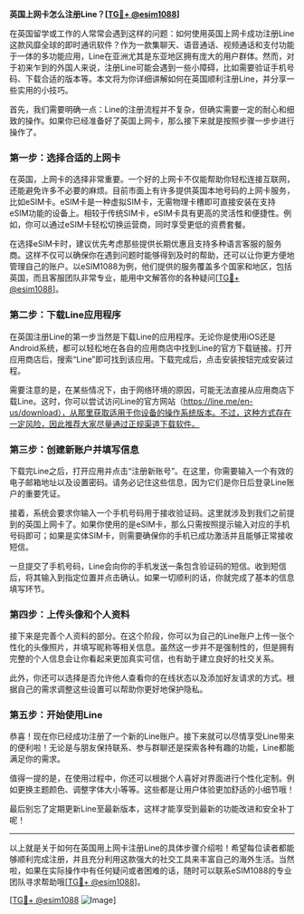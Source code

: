 **英国上网卡怎么注册Line？[[TG💪+ @esim1088](https://t.me/s/esim1088)]**

在英国留学或工作的人常常会遇到这样的问题：如何使用英国上网卡成功注册Line这款风靡全球的即时通讯软件？作为一款集聊天、语音通话、视频通话和支付功能于一体的多功能应用，Line在亚洲尤其是东亚地区拥有庞大的用户群体。然而，对于初来乍到的外国人来说，注册Line可能会遇到一些小障碍，比如需要验证手机号码、下载合适的版本等。本文将为你详细讲解如何在英国顺利注册Line，并分享一些实用的小技巧。

首先，我们需要明确一点：Line的注册流程并不复杂，但确实需要一定的耐心和细致的操作。如果你已经准备好了英国上网卡，那么接下来就是按照步骤一步步进行操作了。

### 第一步：选择合适的上网卡

在英国，上网卡的选择非常重要。一个好的上网卡不仅能帮助你轻松连接互联网，还能避免许多不必要的麻烦。目前市面上有许多提供英国本地号码的上网卡服务，比如eSIM卡。eSIM卡是一种虚拟SIM卡，无需物理卡槽即可直接安装在支持eSIM功能的设备上。相较于传统SIM卡，eSIM卡具有更高的灵活性和便捷性。例如，你可以通过eSIM卡轻松切换运营商，同时享受更低的资费套餐。

在选择eSIM卡时，建议优先考虑那些提供长期优惠且支持多种语言客服的服务商。这样不仅可以确保你在遇到问题时能够得到及时的帮助，还可以让你更方便地管理自己的账户。以eSIM1088为例，他们提供的服务覆盖多个国家和地区，包括英国，而且客服团队非常专业，能用中文解答你的各种疑问[[TG💪+ @esim1088](https://t.me/s/esim1088)]。

### 第二步：下载Line应用程序

在英国注册Line的第一步当然是下载Line的应用程序。无论你是使用iOS还是Android系统，都可以轻松地在各自的应用商店中找到Line的官方下载链接。打开应用商店后，搜索“Line”即可找到该应用。下载完成后，点击安装按钮完成安装过程。

需要注意的是，在某些情况下，由于网络环境的原因，可能无法直接从应用商店下载Line。这时，你可以尝试访问Line的官方网站（https://line.me/en-us/download），从那里获取适用于你设备的操作系统版本。不过，这种方式存在一定风险，因此推荐大家尽量通过正规渠道下载软件。

### 第三步：创建新账户并填写信息

下载完Line之后，打开应用并点击“注册新账号”。在这里，你需要输入一个有效的电子邮箱地址以及设置密码。请务必记住这些信息，因为它们是你日后登录Line账户的重要凭证。

接着，系统会要求你输入一个手机号码用于接收验证码。这里就涉及到我们之前提到的英国上网卡了。如果你使用的是eSIM卡，那么只需按照提示输入对应的手机号码即可；如果是实体SIM卡，则需要确保你的手机已成功激活并且能够正常接收短信。

一旦提交了手机号码，Line会向你的手机发送一条包含验证码的短信。收到短信后，将其输入到指定位置并点击确认。如果一切顺利的话，你就完成了基本的信息填写环节。

### 第四步：上传头像和个人资料

接下来是完善个人资料的部分。在这个阶段，你可以为自己的Line账户上传一张个性化的头像照片，并填写昵称等相关信息。虽然这一步并不是强制性的，但是拥有完整的个人信息会让你看起来更加真实可信，也有助于建立良好的社交关系。

此外，你还可以选择是否允许他人查看你的在线状态以及添加好友请求的方式。根据自己的需求调整这些设置可以帮助你更好地保护隐私。

### 第五步：开始使用Line

恭喜！现在你已经成功注册了一个新的Line账户。接下来就可以尽情享受Line带来的便利啦！无论是与朋友保持联系、参与群聊还是探索各种有趣的功能，Line都能满足你的需求。

值得一提的是，在使用过程中，你还可以根据个人喜好对界面进行个性化定制。例如更换主题颜色、调整字体大小等等。这些都是让用户体验更加舒适的小细节哦！

最后别忘了定期更新Line至最新版本，这样才能享受到最新的功能改进和安全补丁呢！

---

以上就是关于如何在英国用上网卡注册Line的具体步骤介绍啦！希望每位读者都能够顺利完成注册，并且充分利用这款强大的社交工具来丰富自己的海外生活。当然啦，如果在实际操作中有任何疑问或者困难的话，随时可以联系eSIM1088的专业团队寻求帮助哦[[TG💪+ @esim1088](https://t.me/s/esim1088)]。

[[TG💪+ @esim1088](https://t.me/s/esim1088) ![Image](https://i.postimg.cc/4NQfJmqS/Snipaste-2025-05-13-00-14-12.png)]